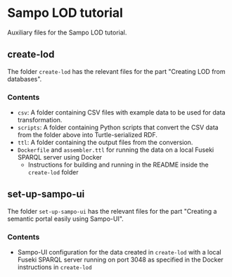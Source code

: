 # Sampo LOD tutorial

Auxiliary files for the Sampo LOD tutorial.

## create-lod

The folder `create-lod` has the relevant files for the part "Creating LOD from databases".

### Contents

- `csv`: A folder containing CSV files with example data to be used for data transformation.
- `scripts`: A folder containing Python scripts that convert the CSV data from the folder above into Turtle-serialized RDF.
- `ttl`: A folder containing the output files from the conversion.
- `Dockerfile` and `assembler.ttl` for running the data on a local Fuseki SPARQL server using Docker
    - Instructions for building and running in the README inside the `create-lod` folder

## set-up-sampo-ui

The folder `set-up-sampo-ui` has the relevant files for the part "Creating a semantic portal easily using Sampo-UI".

### Contents

- Sampo-UI configuration for the data created in `create-lod` with a local Fuseki SPARQL server running on port 3048 as specified in the Docker instructions in `create-lod`
